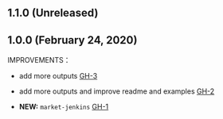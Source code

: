 ## 1.1.0 (Unreleased)
## 1.0.0 (February 24, 2020)

IMPROVEMENTS：

- add more outputs [GH-3]( https://github.com/terraform-alicloud-modules/terraform-alicloud-market-jenkins/pull/3)
- add more outputs and improve readme and examples [GH-2]( https://github.com/terraform-alicloud-modules/terraform-alicloud-market-jenkins/pull/2)

- **NEW:** `market-jenkins` [GH-1]( https://github.com/terraform-alicloud-modules/terraform-alicloud-market-jenkins/pull/1)
